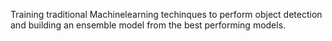 Training traditional Machinelearning techinques to perform object detection and building an ensemble model from the best performing models.
